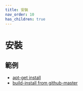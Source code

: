 ```yaml
---
title: 安裝
nav_order: 10
has_children: true
---
```


# 安裝


## 範例

* [apt-get install](https://github.com/samwhelp/note-about-awesomewm/tree/gh-pages/_demo/concept/demo-start/demo-config-awesome-default)
* [build-install from github-master](https://github.com/samwhelp/note-about-awesomewm/tree/gh-pages/_demo/concept/demo-start/demo-config-awesome-github-master)

